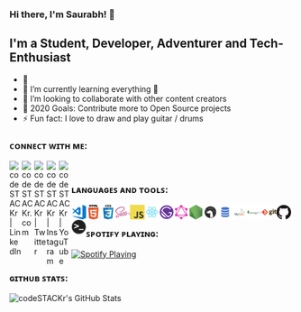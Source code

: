 ### Hi there, I'm Saurabh! 👋

## I'm a Student, Developer, Adventurer and Tech-Enthusiast

- 🔭 
- 🌱 I’m currently learning everything 🤣
- 👯 I’m looking to collaborate with other content creators
- 🥅 2020 Goals: Contribute more to Open Source projects
- ⚡ Fun fact: I love to draw and play guitar / drums

### ᴄᴏɴɴᴇᴄᴛ ᴡɪᴛʜ ᴍᴇ:

[<img align="left" alt="codeSTACKr | LinkedIn" width="22px" src="https://www.iconsdb.com/icons/preview/gray/linkedin-3-xxl.png" />][linkedin]
[<img align="left" alt="codeSTACKr.com" width="22px" src="https://www.iconsdb.com/icons/preview/gray/globe-4-xxl.png" />][website]
[<img align="left" alt="codeSTACKr | Twitter" width="22px" src="https://www.iconsdb.com/icons/preview/gray/facebook-3-xxl.png" />][facebook]
[<img align="left" alt="codeSTACKr | Instagram" width="22px" src="https://www.iconsdb.com/icons/preview/gray/instagram-xxl.png" />][instagram]
[<img align="left" alt="codeSTACKr | YouTube" width="22px" src="https://www.iconsdb.com/icons/preview/gray/youtube-xxl.png" />][youtube]

<br />

### ʟᴀɴɢᴜᴀɢᴇꜱ ᴀɴᴅ ᴛᴏᴏʟꜱ:

<img align="left" alt="Visual Studio Code" width="26px" src="https://raw.githubusercontent.com/github/explore/80688e429a7d4ef2fca1e82350fe8e3517d3494d/topics/visual-studio-code/visual-studio-code.png" />
<img align="left" alt="HTML5" width="26px" src="https://raw.githubusercontent.com/github/explore/80688e429a7d4ef2fca1e82350fe8e3517d3494d/topics/html/html.png" />
<img align="left" alt="CSS3" width="26px" src="https://raw.githubusercontent.com/github/explore/80688e429a7d4ef2fca1e82350fe8e3517d3494d/topics/css/css.png" />
<img align="left" alt="Sass" width="26px" src="https://raw.githubusercontent.com/github/explore/80688e429a7d4ef2fca1e82350fe8e3517d3494d/topics/sass/sass.png" />
<img align="left" alt="JavaScript" width="26px" src="https://raw.githubusercontent.com/github/explore/80688e429a7d4ef2fca1e82350fe8e3517d3494d/topics/javascript/javascript.png" />
<img align="left" alt="React" width="26px" src="https://raw.githubusercontent.com/github/explore/80688e429a7d4ef2fca1e82350fe8e3517d3494d/topics/react/react.png" />
<img align="left" alt="Gatsby" width="26px" src="https://raw.githubusercontent.com/github/explore/e94815998e4e0713912fed477a1f346ec04c3da2/topics/gatsby/gatsby.png" />
<img align="left" alt="GraphQL" width="26px" src="https://raw.githubusercontent.com/github/explore/80688e429a7d4ef2fca1e82350fe8e3517d3494d/topics/graphql/graphql.png" />
<img align="left" alt="Node.js" width="26px" src="https://raw.githubusercontent.com/github/explore/80688e429a7d4ef2fca1e82350fe8e3517d3494d/topics/nodejs/nodejs.png" />
<img align="left" alt="Deno" width="26px" src="https://raw.githubusercontent.com/github/explore/361e2821e2dea67711cde99c9c40ed357061cf27/topics/deno/deno.png" />
<img align="left" alt="SQL" width="26px" src="https://raw.githubusercontent.com/github/explore/80688e429a7d4ef2fca1e82350fe8e3517d3494d/topics/sql/sql.png" />
<img align="left" alt="MySQL" width="26px" src="https://raw.githubusercontent.com/github/explore/80688e429a7d4ef2fca1e82350fe8e3517d3494d/topics/mysql/mysql.png" />
<img align="left" alt="MongoDB" width="26px" src="https://raw.githubusercontent.com/github/explore/80688e429a7d4ef2fca1e82350fe8e3517d3494d/topics/mongodb/mongodb.png" />
<img align="left" alt="Git" width="26px" src="https://raw.githubusercontent.com/github/explore/80688e429a7d4ef2fca1e82350fe8e3517d3494d/topics/git/git.png" />
<img align="left" alt="GitHub" width="26px" src="https://raw.githubusercontent.com/github/explore/78df643247d429f6cc873026c0622819ad797942/topics/github/github.png" />
<img align="left" alt="Terminal" width="26px" src="https://raw.githubusercontent.com/github/explore/80688e429a7d4ef2fca1e82350fe8e3517d3494d/topics/terminal/terminal.png" />

<br />

### ꜱᴘᴏᴛɪꜰʏ ᴘʟᴀʏɪɴɢ:

[<img src="https://now-playing-codestackr.vercel.app/api/spotify-playing" alt="Spotify Playing" width="350" />](https://github.com/hash-bash)

### ɢɪᴛʜᴜʙ ꜱᴛᴀᴛꜱ:

  <img align="left" alt="codeSTACKr's GitHub Stats" src="https://github-readme-stats.codestackr.vercel.app/api?username=codeSTACKr&show_icons=true&hide_border=true" />

[linkedin]: https://in.linkedin.com/in/saurabh-dome
[website]: https://codeSTACKr.com
[facebook]: https://www.facebook.com/saurabh.dome
[youtube]: https://www.youtube.com/channel/UC_04a0u29P4C59DvMLS2ViA
[instagram]: https://www.instagram.com/_x.saurabh.x_

